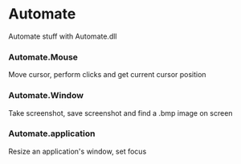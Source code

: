 # Automate
Automate stuff with Automate.dll

### Automate.Mouse
Move cursor, perform clicks and get current cursor position

### Automate.Window
Take screenshot, save screenshot and find a .bmp image on screen

### Automate.application
Resize an application's window, set focus
